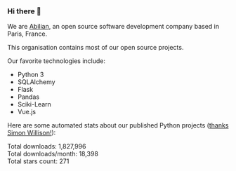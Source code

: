 ### Hi there 👋

We are [Abilian](https://abilian.com/), an open source software development company based in Paris, France.

This organisation contains most of our open source projects.

Our favorite technologies include:

- Python 3
- SQLAlchemy
- Flask
- Pandas
- Sciki-Learn
- Vue.js

Here are some automated stats about our published Python projects
([thanks Simon Willison!][sw-post]):

<!--marker-->
Total downloads: 1,827,996<br>
Total downloads/month: 18,398<br>
Total stars count: 271
<!--end-->

[sw-post]: https://simonwillison.net/2020/Jul/10/self-updating-profile-readme/